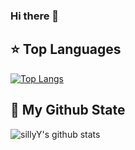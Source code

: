 ### Hi there 👋

<!--
**sillyY/sillyY** is a ✨ _special_ ✨ repository because its `README.md` (this file) appears on your GitHub profile.

Here are some ideas to get you started:

- 🔭 I’m currently working on ...
- 🌱 I’m currently learning ...
- 👯 I’m looking to collaborate on ...
- 🤔 I’m looking for help with ...
- 💬 Ask me about ...
- 📫 How to reach me: ...
- 😄 Pronouns: ...
- ⚡ Fun fact: ...
-->

## ⭐️ Top Languages
[![Top Langs](https://github-readme-stats.vercel.app/api/top-langs/?username=sillyY&hide=html)](https://github.com/anuraghazra/github-readme-stats)

## 🌈 My Github State
![sillyY's github stats](https://github-readme-stats.vercel.app/api?username=sillyY&theme=radical&show_icons=true)
